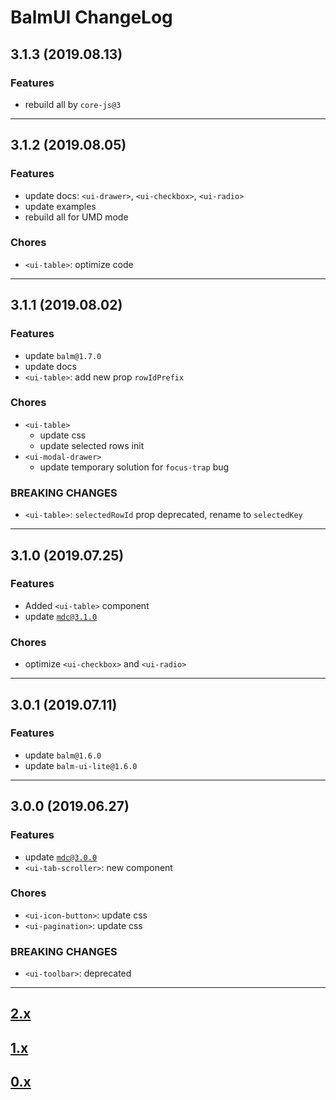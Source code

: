 # BalmUI ChangeLog

## 3.1.3 (2019.08.13)

### Features

- rebuild all by `core-js@3`

---

## 3.1.2 (2019.08.05)

### Features

- update docs: `<ui-drawer>`, `<ui-checkbox>`, `<ui-radio>`
- update examples
- rebuild all for UMD mode

### Chores

- `<ui-table>`: optimize code

---

## 3.1.1 (2019.08.02)

### Features

- update `balm@1.7.0`
- update docs
- `<ui-table>`: add new prop `rowIdPrefix`

### Chores

- `<ui-table>`
  - update css
  - update selected rows init
- `<ui-modal-drawer>`
  - update temporary solution for `focus-trap` bug

### BREAKING CHANGES

- `<ui-table>`: `selectedRowId` prop deprecated, rename to `selectedKey`

---

## 3.1.0 (2019.07.25)

### Features

- Added `<ui-table>` component
- update [`mdc@3.1.0`](https://github.com/material-components/material-components-web/blob/master/CHANGELOG.md#310-2019-07-22)

### Chores

- optimize `<ui-checkbox>` and `<ui-radio>`

---

## 3.0.1 (2019.07.11)

### Features

- update `balm@1.6.0`
- update `balm-ui-lite@1.6.0`

---

## 3.0.0 (2019.06.27)

### Features

- update [`mdc@3.0.0`](https://github.com/material-components/material-components-web/blob/master/CHANGELOG.md#300-2019-06-25)
- `<ui-tab-scroller>`: new component

### Chores

- `<ui-icon-button>`: update css
- `<ui-pagination>`: update css

### BREAKING CHANGES

- `<ui-toolbar>`: deprecated

---

## [2.x](https://github.com/balmjs/balm-ui/blob/master/CHANGELOG-2.x.md)

## [1.x](https://github.com/balmjs/balm-ui/blob/master/CHANGELOG-1.x.md)

## [0.x](https://github.com/balmjs/balm-ui/blob/master/CHANGELOG-0.x.md)
